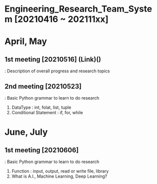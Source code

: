 # Engineering_Research_Team_System [20210416 ~ 202111xx]

# April, May
## 1st meeting [20210516] (Link)()<br>
: Description of overall progress and research topics
## 2nd meeting [20210523]<br>
: Basic Python grammar to learn to do research<br>
1. DataType : int, folat, list, tuple
2. Conditional Statement : if, for, while

# June, July
## 1st meeting [20210606]<br>
: Basic Python grammar to learn to do research
1. Function : input, output, read or write file, library
2. What is A.I., Machine Learning, Deep Learning? 
